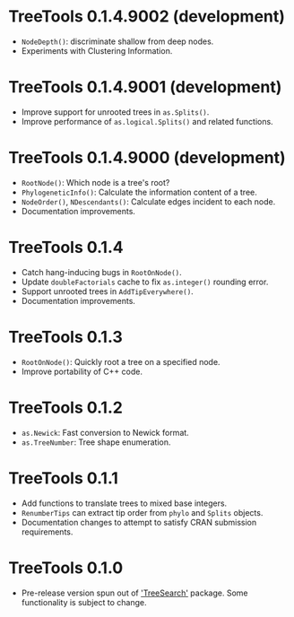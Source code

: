 # TreeTools 0.1.4.9002 (development)

- `NodeDepth()`: discriminate shallow from deep nodes.
- Experiments with Clustering Information.

# TreeTools 0.1.4.9001 (development)

- Improve support for unrooted trees in `as.Splits()`.
- Improve performance of `as.logical.Splits()` and related functions.

# TreeTools 0.1.4.9000 (development)

- `RootNode()`: Which node is a tree's root?
- `PhylogeneticInfo()`: Calculate the information content of a tree.
- `NodeOrder()`, `NDescendants()`: Calculate edges incident to each node.
- Documentation improvements.

# TreeTools 0.1.4

- Catch hang-inducing bugs in `RootOnNode()`.
- Update `doubleFactorials` cache to fix `as.integer()` rounding error.
- Support unrooted trees in `AddTipEverywhere()`.
- Documentation improvements.

# TreeTools 0.1.3

- `RootOnNode()`: Quickly root a tree on a specified node.
- Improve portability of C++ code.

# TreeTools 0.1.2
 
- `as.Newick`: Fast conversion to Newick format.
- `as.TreeNumber`: Tree shape enumeration.

# TreeTools 0.1.1
 
- Add functions to translate trees to mixed base integers.
- `RenumberTips` can extract tip order from `phylo` and `Splits` objects.
- Documentation changes to attempt to satisfy CRAN submission requirements.

# TreeTools 0.1.0

- Pre-release version spun out of ['TreeSearch'](https://ms609.github.io/TreeSearch)
  package.  Some functionality is subject to change.
